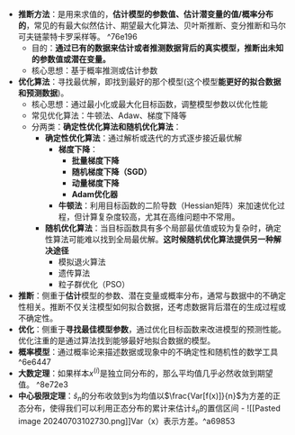- **推断方法**：是用来求值的，**估计模型的参数值、估计潜变量的值/概率分布的**，常见的有最大似然估计、期望最大化算法、贝叶斯推断、变分推断和马尔可夫链蒙特卡罗采样等。 ^76e196
	- 目的：**通过已有的数据来估计或者推测数据背后的真实模型，推断出未知的参数值或潜在变量。**
	- 核心思想：基于概率推测或估计参数
- **优化算法**：寻找最优解，即找到最好的那个模型(这个模型**能更好的拟合数据和预测数据**)。
	- 核心思想：通过最小化或最大化目标函数，调整模型参数以优化性能
	- 常见优化算法：牛顿法、Adaw、梯度下降等
	- 分两类：**确定性优化算法和随机优化算法**：
		- **确定性优化算法**：通过解析或迭代的方式逐步接近最优解
			- **梯度下降**：
				- **批量梯度下降**
				- **随机梯度下降（SGD）**
				- **动量梯度下降**
				- **Adam优化器**
			- **牛顿法**：利用目标函数的二阶导数（Hessian矩阵）来加速优化过程，但计算复杂度较高，尤其在高维问题中不常用。
		- **随机优化算法**：当目标函数具有多个局部最优值或较为复杂时，确定性算法可能难以找到全局最优解。**这时候随机优化算法提供另一种解决途径**
			- 模拟退火算法
			- 遗传算法
			- 粒子群优化（PSO）
- **推断**：侧重于**估计**模型的参数、潜在变量或概率分布，通常与数据中的不确定性相关。推断不仅关注模型如何拟合数据，还考虑数据背后潜在的生成过程或不确定性。
- **优化**：侧重于**寻找最佳模型参数**，通过优化目标函数来改进模型的预测性能。优化注重的是通过算法找到能够最好地拟合数据的模型。
- **概率模型**：通过概率论来描述数据或现象中的不确定性和随机性的数学工具 ^6e6447
- **大数定理**：如果样本$x^{(i)}$是独立同分布的，那么平均值几乎必然收敛到期望值。 ^8e72e3
- **中心极限定理**：$\hat s_n$的分布收敛到s为均值以$\frac{Var[f(x)]}{n}$为方差的正态分布，使得我们可以利用正态分布的累计来估计$\hat s_n$的置信区间 - ![[Pasted image 20240703102730.png]]Var（x）表示方差。^a69853